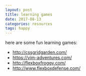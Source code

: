 ```yaml
---
layout: post
title: learning games
date: 2017-08-13
categories: resources
tags: happy
---
```


here are some fun learning games:

- <http://cssgridgarden.com/>
- <https://vim-adventures.com/>
- <http://flexboxfroggy.com/>
- <http://www.flexboxdefense.com/>
